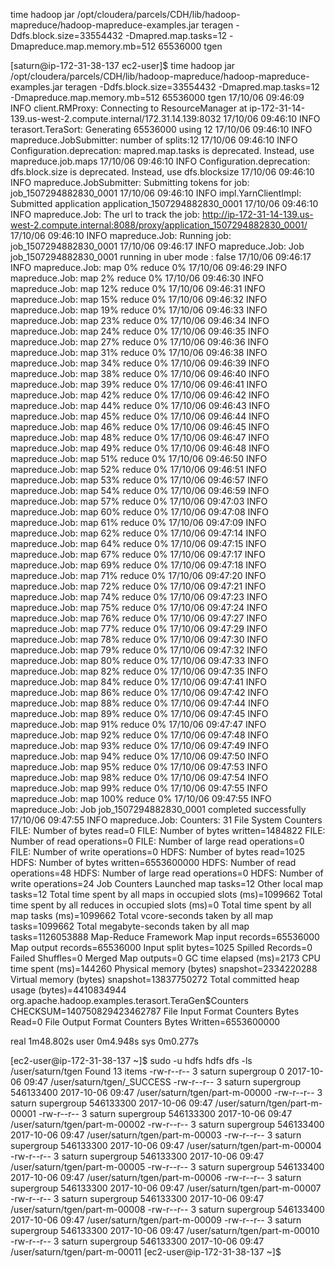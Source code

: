 time hadoop jar /opt/cloudera/parcels/CDH/lib/hadoop-mapreduce/hadoop-mapreduce-examples.jar teragen -Ddfs.block.size=33554432 -Dmapred.map.tasks=12 -Dmapreduce.map.memory.mb=512 65536000 tgen



[saturn@ip-172-31-38-137 ec2-user]$ time hadoop jar /opt/cloudera/parcels/CDH/lib/hadoop-mapreduce/hadoop-mapreduce-examples.jar teragen -Ddfs.block.size=33554432 -Dmapred.map.tasks=12 -Dmapreduce.map.memory.mb=512 65536000 tgen
17/10/06 09:46:09 INFO client.RMProxy: Connecting to ResourceManager at ip-172-31-14-139.us-west-2.compute.internal/172.31.14.139:8032
17/10/06 09:46:10 INFO terasort.TeraSort: Generating 65536000 using 12
17/10/06 09:46:10 INFO mapreduce.JobSubmitter: number of splits:12
17/10/06 09:46:10 INFO Configuration.deprecation: mapred.map.tasks is deprecated. Instead, use mapreduce.job.maps
17/10/06 09:46:10 INFO Configuration.deprecation: dfs.block.size is deprecated. Instead, use dfs.blocksize
17/10/06 09:46:10 INFO mapreduce.JobSubmitter: Submitting tokens for job: job_1507294882830_0001
17/10/06 09:46:10 INFO impl.YarnClientImpl: Submitted application application_1507294882830_0001
17/10/06 09:46:10 INFO mapreduce.Job: The url to track the job: http://ip-172-31-14-139.us-west-2.compute.internal:8088/proxy/application_1507294882830_0001/
17/10/06 09:46:10 INFO mapreduce.Job: Running job: job_1507294882830_0001
17/10/06 09:46:17 INFO mapreduce.Job: Job job_1507294882830_0001 running in uber mode : false
17/10/06 09:46:17 INFO mapreduce.Job:  map 0% reduce 0%
17/10/06 09:46:29 INFO mapreduce.Job:  map 2% reduce 0%
17/10/06 09:46:30 INFO mapreduce.Job:  map 12% reduce 0%
17/10/06 09:46:31 INFO mapreduce.Job:  map 15% reduce 0%
17/10/06 09:46:32 INFO mapreduce.Job:  map 19% reduce 0%
17/10/06 09:46:33 INFO mapreduce.Job:  map 23% reduce 0%
17/10/06 09:46:34 INFO mapreduce.Job:  map 24% reduce 0%
17/10/06 09:46:35 INFO mapreduce.Job:  map 27% reduce 0%
17/10/06 09:46:36 INFO mapreduce.Job:  map 31% reduce 0%
17/10/06 09:46:38 INFO mapreduce.Job:  map 34% reduce 0%
17/10/06 09:46:39 INFO mapreduce.Job:  map 38% reduce 0%
17/10/06 09:46:40 INFO mapreduce.Job:  map 39% reduce 0%
17/10/06 09:46:41 INFO mapreduce.Job:  map 42% reduce 0%
17/10/06 09:46:42 INFO mapreduce.Job:  map 44% reduce 0%
17/10/06 09:46:43 INFO mapreduce.Job:  map 45% reduce 0%
17/10/06 09:46:44 INFO mapreduce.Job:  map 46% reduce 0%
17/10/06 09:46:45 INFO mapreduce.Job:  map 48% reduce 0%
17/10/06 09:46:47 INFO mapreduce.Job:  map 49% reduce 0%
17/10/06 09:46:48 INFO mapreduce.Job:  map 51% reduce 0%
17/10/06 09:46:50 INFO mapreduce.Job:  map 52% reduce 0%
17/10/06 09:46:51 INFO mapreduce.Job:  map 53% reduce 0%
17/10/06 09:46:57 INFO mapreduce.Job:  map 54% reduce 0%
17/10/06 09:46:59 INFO mapreduce.Job:  map 57% reduce 0%
17/10/06 09:47:03 INFO mapreduce.Job:  map 60% reduce 0%
17/10/06 09:47:08 INFO mapreduce.Job:  map 61% reduce 0%
17/10/06 09:47:09 INFO mapreduce.Job:  map 62% reduce 0%
17/10/06 09:47:14 INFO mapreduce.Job:  map 64% reduce 0%
17/10/06 09:47:15 INFO mapreduce.Job:  map 67% reduce 0%
17/10/06 09:47:17 INFO mapreduce.Job:  map 69% reduce 0%
17/10/06 09:47:18 INFO mapreduce.Job:  map 71% reduce 0%
17/10/06 09:47:20 INFO mapreduce.Job:  map 72% reduce 0%
17/10/06 09:47:21 INFO mapreduce.Job:  map 74% reduce 0%
17/10/06 09:47:23 INFO mapreduce.Job:  map 75% reduce 0%
17/10/06 09:47:24 INFO mapreduce.Job:  map 76% reduce 0%
17/10/06 09:47:27 INFO mapreduce.Job:  map 77% reduce 0%
17/10/06 09:47:29 INFO mapreduce.Job:  map 78% reduce 0%
17/10/06 09:47:30 INFO mapreduce.Job:  map 79% reduce 0%
17/10/06 09:47:32 INFO mapreduce.Job:  map 80% reduce 0%
17/10/06 09:47:33 INFO mapreduce.Job:  map 82% reduce 0%
17/10/06 09:47:35 INFO mapreduce.Job:  map 84% reduce 0%
17/10/06 09:47:41 INFO mapreduce.Job:  map 86% reduce 0%
17/10/06 09:47:42 INFO mapreduce.Job:  map 88% reduce 0%
17/10/06 09:47:44 INFO mapreduce.Job:  map 89% reduce 0%
17/10/06 09:47:45 INFO mapreduce.Job:  map 91% reduce 0%
17/10/06 09:47:47 INFO mapreduce.Job:  map 92% reduce 0%
17/10/06 09:47:48 INFO mapreduce.Job:  map 93% reduce 0%
17/10/06 09:47:49 INFO mapreduce.Job:  map 94% reduce 0%
17/10/06 09:47:50 INFO mapreduce.Job:  map 95% reduce 0%
17/10/06 09:47:53 INFO mapreduce.Job:  map 98% reduce 0%
17/10/06 09:47:54 INFO mapreduce.Job:  map 99% reduce 0%
17/10/06 09:47:55 INFO mapreduce.Job:  map 100% reduce 0%
17/10/06 09:47:55 INFO mapreduce.Job: Job job_1507294882830_0001 completed successfully
17/10/06 09:47:55 INFO mapreduce.Job: Counters: 31
	File System Counters
		FILE: Number of bytes read=0
		FILE: Number of bytes written=1484822
		FILE: Number of read operations=0
		FILE: Number of large read operations=0
		FILE: Number of write operations=0
		HDFS: Number of bytes read=1025
		HDFS: Number of bytes written=6553600000
		HDFS: Number of read operations=48
		HDFS: Number of large read operations=0
		HDFS: Number of write operations=24
	Job Counters 
		Launched map tasks=12
		Other local map tasks=12
		Total time spent by all maps in occupied slots (ms)=1099662
		Total time spent by all reduces in occupied slots (ms)=0
		Total time spent by all map tasks (ms)=1099662
		Total vcore-seconds taken by all map tasks=1099662
		Total megabyte-seconds taken by all map tasks=1126053888
	Map-Reduce Framework
		Map input records=65536000
		Map output records=65536000
		Input split bytes=1025
		Spilled Records=0
		Failed Shuffles=0
		Merged Map outputs=0
		GC time elapsed (ms)=2173
		CPU time spent (ms)=144260
		Physical memory (bytes) snapshot=2334220288
		Virtual memory (bytes) snapshot=13837750272
		Total committed heap usage (bytes)=4410834944
	org.apache.hadoop.examples.terasort.TeraGen$Counters
		CHECKSUM=140750829423462787
	File Input Format Counters 
		Bytes Read=0
	File Output Format Counters 
		Bytes Written=6553600000

real	1m48.802s
user	0m4.948s
sys	0m0.277s



[ec2-user@ip-172-31-38-137 ~]$   sudo -u hdfs hdfs dfs -ls /user/saturn/tgen
Found 13 items
-rw-r--r--   3 saturn supergroup          0 2017-10-06 09:47 /user/saturn/tgen/_SUCCESS
-rw-r--r--   3 saturn supergroup  546133400 2017-10-06 09:47 /user/saturn/tgen/part-m-00000
-rw-r--r--   3 saturn supergroup  546133300 2017-10-06 09:47 /user/saturn/tgen/part-m-00001
-rw-r--r--   3 saturn supergroup  546133300 2017-10-06 09:47 /user/saturn/tgen/part-m-00002
-rw-r--r--   3 saturn supergroup  546133400 2017-10-06 09:47 /user/saturn/tgen/part-m-00003
-rw-r--r--   3 saturn supergroup  546133300 2017-10-06 09:47 /user/saturn/tgen/part-m-00004
-rw-r--r--   3 saturn supergroup  546133300 2017-10-06 09:47 /user/saturn/tgen/part-m-00005
-rw-r--r--   3 saturn supergroup  546133400 2017-10-06 09:47 /user/saturn/tgen/part-m-00006
-rw-r--r--   3 saturn supergroup  546133300 2017-10-06 09:47 /user/saturn/tgen/part-m-00007
-rw-r--r--   3 saturn supergroup  546133300 2017-10-06 09:47 /user/saturn/tgen/part-m-00008
-rw-r--r--   3 saturn supergroup  546133400 2017-10-06 09:47 /user/saturn/tgen/part-m-00009
-rw-r--r--   3 saturn supergroup  546133300 2017-10-06 09:47 /user/saturn/tgen/part-m-00010
-rw-r--r--   3 saturn supergroup  546133300 2017-10-06 09:47 /user/saturn/tgen/part-m-00011
[ec2-user@ip-172-31-38-137 ~]$ 






